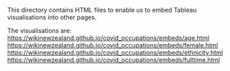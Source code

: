 This directory contains HTML files to enable us to embed Tableau visualisations into other pages.

The visualisations are:
https://wikinewzealand.github.io/covid_occupations/embeds/age.html
https://wikinewzealand.github.io/covid_occupations/embeds/female.html
https://wikinewzealand.github.io/covid_occupations/embeds/ethnicity.html
https://wikinewzealand.github.io/covid_occupations/embeds/fulltime.html
